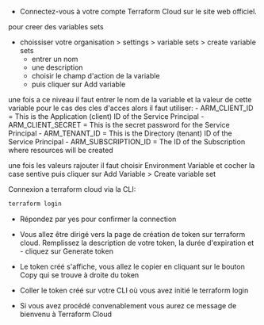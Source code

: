 - Connectez-vous à votre compte Terraform Cloud sur le site web officiel.

pour creer des variables sets
- choissiser votre organisation > settings > variable sets > create variable sets
    - entrer un nom
    - une description
    - choisir le champ d'action de la variable
    - puis cliquer sur Add variable

une fois a ce niveau il faut entrer le nom de la variable et la valeur de cette variable
pour le cas des cles d'acces alors il faut utiliser:
    - ARM_CLIENT_ID = This is the Application (client) ID of the Service Principal
    - ARM_CLIENT_SECRET = This is the secret password for the Service Principal
    - ARM_TENANT_ID = This is the Directory (tenant) ID of the Service Principal
    - ARM_SUBSCRIPTION_ID = The ID of the Subscription where resources will be created

une fois les valeurs rajouter il faut choisir Environment Variable et cocher la case sentive puis cliquer sur Add Variable > Create variable set


Connexion a terraform cloud via la CLI:

```bash
terraform login
```
- Répondez par yes pour confirmer la connection
- Vous allez être dirigé vers la page de création de token sur terraform cloud. Remplissez la description de votre token, la durée d'expiration et - cliquez sur Generate token 

- Le token créé s'affiche, vous allez le copier en cliquant sur le bouton Copy qui se trouve à droite du token

- Coller le token créé sur votre CLI où vous avez initié le terraform login
- Si vous avez procédé convenablement vous aurez ce message de bienvenu à Terraform Cloud 